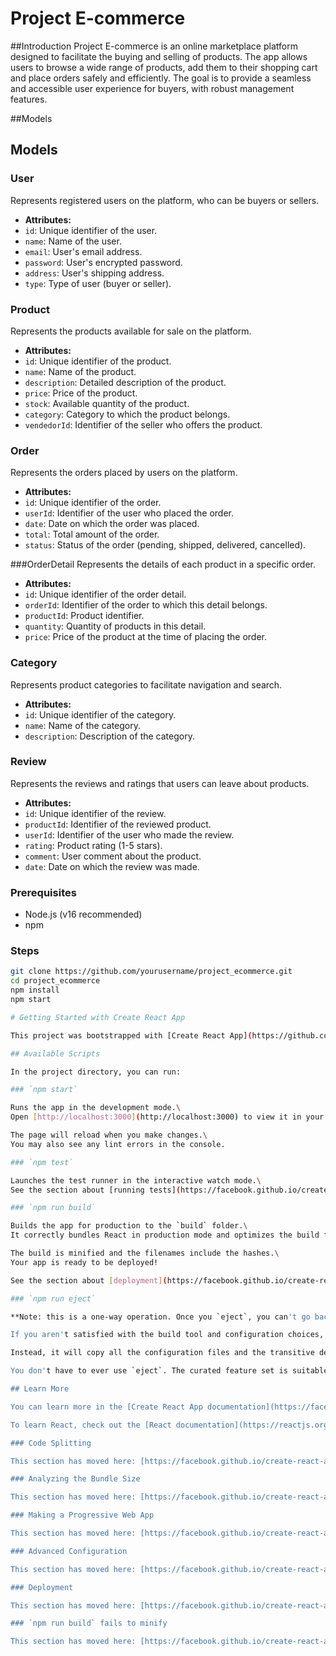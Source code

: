 
# Project E-commerce

##Introduction
Project E-commerce is an online marketplace platform designed to facilitate the buying and selling of products. The app allows users to browse a wide range of products, add them to their shopping cart and place orders safely and efficiently. The goal is to provide a seamless and accessible user experience for buyers, with robust management features.

##Models 
## Models

### User
Represents registered users on the platform, who can be buyers or sellers.

- **Attributes:**
 - `id`: Unique identifier of the user.
 - `name`: Name of the user.
 - `email`: User's email address.
 - `password`: User's encrypted password.
 - `address`: User's shipping address.
 - `type`: Type of user (buyer or seller).

### Product
Represents the products available for sale on the platform.

- **Attributes:**
 - `id`: Unique identifier of the product.
 - `name`: Name of the product.
 - `description`: Detailed description of the product.
 - `price`: Price of the product.
 - `stock`: Available quantity of the product.
 - `category`: Category to which the product belongs.
 - `vendedorId`: Identifier of the seller who offers the product.

### Order
Represents the orders placed by users on the platform.

- **Attributes:**
 - `id`: Unique identifier of the order.
 - `userId`: Identifier of the user who placed the order.
 - `date`: Date on which the order was placed.
 - `total`: Total amount of the order.
 - `status`: Status of the order (pending, shipped, delivered, cancelled).

###OrderDetail
Represents the details of each product in a specific order.

- **Attributes:**
 - `id`: Unique identifier of the order detail.
 - `orderId`: Identifier of the order to which this detail belongs.
 - `productId`: Product identifier.
 - `quantity`: Quantity of products in this detail.
 - `price`: Price of the product at the time of placing the order.

### Category
Represents product categories to facilitate navigation and search.

- **Attributes:**
 - `id`: Unique identifier of the category.
 - `name`: Name of the category.
 - `description`: Description of the category.

### Review
Represents the reviews and ratings that users can leave about products.

- **Attributes:**
 - `id`: Unique identifier of the review.
 - `productId`: Identifier of the reviewed product.
 - `userId`: Identifier of the user who made the review.
 - `rating`: Product rating (1-5 stars).
 - `comment`: User comment about the product.
 - `date`: Date on which the review was made.

### Prerequisites
- Node.js (v16 recommended)
- npm

### Steps
```bash
git clone https://github.com/yourusername/project_ecommerce.git
cd project_ecommerce
npm install
npm start

# Getting Started with Create React App

This project was bootstrapped with [Create React App](https://github.com/facebook/create-react-app).

## Available Scripts

In the project directory, you can run:

### `npm start`

Runs the app in the development mode.\
Open [http://localhost:3000](http://localhost:3000) to view it in your browser.

The page will reload when you make changes.\
You may also see any lint errors in the console.

### `npm test`

Launches the test runner in the interactive watch mode.\
See the section about [running tests](https://facebook.github.io/create-react-app/docs/running-tests) for more information.

### `npm run build`

Builds the app for production to the `build` folder.\
It correctly bundles React in production mode and optimizes the build for the best performance.

The build is minified and the filenames include the hashes.\
Your app is ready to be deployed!

See the section about [deployment](https://facebook.github.io/create-react-app/docs/deployment) for more information.

### `npm run eject`

**Note: this is a one-way operation. Once you `eject`, you can't go back!**

If you aren't satisfied with the build tool and configuration choices, you can `eject` at any time. This command will remove the single build dependency from your project.

Instead, it will copy all the configuration files and the transitive dependencies (webpack, Babel, ESLint, etc) right into your project so you have full control over them. All of the commands except `eject` will still work, but they will point to the copied scripts so you can tweak them. At this point you're on your own.

You don't have to ever use `eject`. The curated feature set is suitable for small and middle deployments, and you shouldn't feel obligated to use this feature. However we understand that this tool wouldn't be useful if you couldn't customize it when you are ready for it.

## Learn More

You can learn more in the [Create React App documentation](https://facebook.github.io/create-react-app/docs/getting-started).

To learn React, check out the [React documentation](https://reactjs.org/).

### Code Splitting

This section has moved here: [https://facebook.github.io/create-react-app/docs/code-splitting](https://facebook.github.io/create-react-app/docs/code-splitting)

### Analyzing the Bundle Size

This section has moved here: [https://facebook.github.io/create-react-app/docs/analyzing-the-bundle-size](https://facebook.github.io/create-react-app/docs/analyzing-the-bundle-size)

### Making a Progressive Web App

This section has moved here: [https://facebook.github.io/create-react-app/docs/making-a-progressive-web-app](https://facebook.github.io/create-react-app/docs/making-a-progressive-web-app)

### Advanced Configuration

This section has moved here: [https://facebook.github.io/create-react-app/docs/advanced-configuration](https://facebook.github.io/create-react-app/docs/advanced-configuration)

### Deployment

This section has moved here: [https://facebook.github.io/create-react-app/docs/deployment](https://facebook.github.io/create-react-app/docs/deployment)

### `npm run build` fails to minify

This section has moved here: [https://facebook.github.io/create-react-app/docs/troubleshooting#npm-run-build-fails-to-minify](https://facebook.github.io/create-react-app/docs/troubleshooting#npm-run-build-fails-to-minify)
